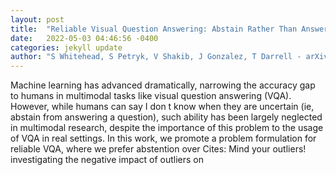 ```yaml
---
layout: post
title:  "Reliable Visual Question Answering: Abstain Rather Than Answer Incorrectly"
date:   2022-05-03 04:46:56 -0400
categories: jekyll update
author: "S Whitehead, S Petryk, V Shakib, J Gonzalez, T Darrell - arXiv preprint arXiv , 2022"
---
```

Machine learning has advanced dramatically, narrowing the accuracy gap to humans in multimodal tasks like visual question answering (VQA). However, while humans can say  I don t know  when they are uncertain (ie, abstain from answering a question), such ability has been largely neglected in multimodal research, despite the importance of this problem to the usage of VQA in real settings. In this work, we promote a problem formulation for reliable VQA, where we prefer abstention over Cites: Mind your outliers! investigating the negative impact of outliers on